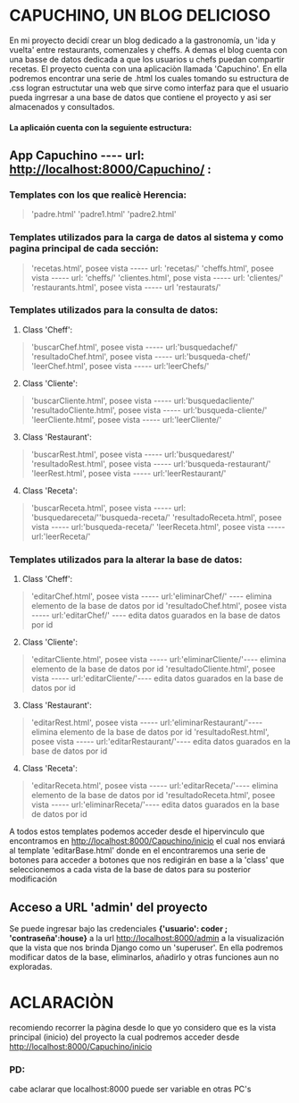 
# CAPUCHINO, UN BLOG DELICIOSO



En mi proyecto decidí crear un blog dedicado a la gastronomía, un 'ida y vuelta' entre restaurants, comenzales y cheffs. A demas el blog cuenta con una basse de datos dedicada a que los usuarios u chefs puedan compartir recetas. 
El proyecto cuenta con una aplicaciòn llamada 'Capuchino'. En ella podremos encontrar una serie de .html los cuales tomando su estructura de .css logran estructutar una web que sirve como interfaz para que el usuario pueda ingrresar a una base de datos que contiene el proyecto y asi ser almacenados y consultados.

#### La aplicaión cuenta con la seguiente estructura:
    
    
## App Capuchino ---- url: <http://localhost:8000/Capuchino/> :
    
### Templates con los que realicè Herencia:
> 'padre.html'
> 'padre1.html'
> 'padre2.html'

### Templates utilizados para la carga de datos al sistema y como pagina principal de cada sección:
> 'recetas.html', posee vista ----- url: 'recetas/'
> 'cheffs.html', posee vista ----- url: 'cheffs/'
> 'clientes.html', pose vista ----- url: 'clientes/'
> 'restaurants.html', posee vista ----- url 'restaurats/'

### Templates utilizados para la consulta de datos:

1. Class 'Cheff':
> 'buscarChef.html', posee vista ----- url:'busquedachef/'
> 'resultadoChef.html', posee vista ----- url:'busqueda-chef/'
> 'leerChef.html', posee vista ----- url:'leerChefs/'
            
2. Class 'Cliente':
> 'buscarCliente.html', posee vista ----- url:'busquedacliente/'
> 'resultadoCliente.html', posee vista ----- url:'busqueda-cliente/'
> 'leerCliente.html', posee vista ----- url:'leerCliente/'

3. Class 'Restaurant':
> 'buscarRest.html', posee vista ----- url:'busquedarest/'
> 'resultadoRest.html', posee vista ----- url:'busqueda-restaurant/'
> 'leerRest.html', posee vista ----- url:'leerRestaurant/'

4. Class 'Receta':
> 'buscarReceta.html', posee vista ----- url: 'busquedareceta/''busqueda-receta/'
> 'resultadoReceta.html', posee vista ----- url:'busqueda-receta/'
> 'leerReceta.html', posee vista ----- url:'leerReceta/'



### Templates utilizados para la alterar la base de datos:

1. Class 'Cheff':
> 'editarChef.html', posee vista ----- url:'eliminarChef/<id>'  ---- elimina elemento de la base de datos por id
> 'resultadoChef.html', posee vista ----- url:'editarChef/<id>' ---- edita datos guarados en la base de datos por id
                        
2. Class 'Cliente':
> 'editarCliente.html', posee vista ----- url:'eliminarCliente/<id>'---- elimina elemento de la base de datos por id
> 'resultadoCliente.html', posee vista ----- url:'editarCliente/<id>'---- edita datos guarados en la base de datos por id

3. Class 'Restaurant':
> 'editarRest.html', posee vista ----- url:'eliminarRestaurant/<id>'---- elimina elemento de la base de datos por id
> 'resultadoRest.html', posee vista ----- url:'editarRestaurant/<id>'---- edita datos guarados en la base de datos por id

4. Class 'Receta':
> 'editarReceta.html', posee vista ----- url:'editarReceta/<id>'---- elimina elemento de la base de datos por id
> 'resultadoReceta.html', posee vista ----- url:'eliminarReceta/<id>'---- edita datos guarados en la base de datos por id

A todos estos templates podemos acceder desde el hipervinculo que encontramos en <http://localhost:8000/Capuchino/inicio> el cual nos enviará al template 'editarBase.html' donde en el encontraremos una serie de botones para acceder a botones que nos redigirán en base a la 'class' que seleccionemos a cada vista de la base de datos para su posterior modificación


## Acceso a URL 'admin' del proyecto

Se puede ingresar bajo las credenciales **{'usuario': coder ; 'contraseña':house}** a la url <http://localhost:8000/admin> a la visualización que la vista
que nos brinda Django como un 'superuser'. En ella podremos modificar datos de la base, eliminarlos, añadirlo y otras funciones aun no exploradas.




# ACLARACIÒN

recomiendo recorrer la pàgina desde lo que yo considero que es la vista principal (inicio) del proyecto la cual podremos acceder desde <http://localhost:8000/Capuchino/inicio>

### PD: 
cabe aclarar que localhost:8000 puede ser variable en otras PC's
 